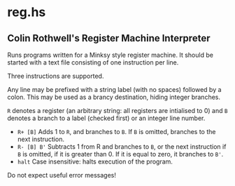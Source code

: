 reg.hs
======

Colin Rothwell's Register Machine Interpreter
---------------------------------------------

Runs programs written for a Minksy style register machine. It should be started
with a text file consisting of one instruction per line. 

Three instructions are supported.

Any line may be prefixed with a string label (with no spaces) followed by a
colon. This may be used as a brancy destination, hiding integer branches.

`R` denotes a register (an arbitrary string: all registers are intialised to 0)
and `B` denotes a branch to a label (checked first) or an integer line number.

* `R+ [B]` Adds 1 to `R`, and branches to `B`. If `B` is omitted, branches to
   the next instruction.
* `R- [B] B'` Subtracts 1 from R and branches to `B`, or the next instruction if
  `B` is omitted, if it is greater than 0. If it is equal to zero, it branches
   to `B'`.
*  `halt` Case insensitive: halts execution of the program.

Do not expect useful error messages!
